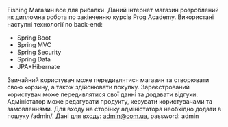 Fishing
Магазин все для рибалки.
Даний інтернет магазин розроблений як дипломна робота по закінченню курсів Prog Academy.
Використані наступні технології по back-end:
  - Spring Boot
  - Spring MVC
  - Spring Security
  - Spring Data
  - JPA+Hibernate

Звичайний користувач може передивлятися магазин та створювати свою корзину, а також здійснювати покупку.
Зареєстрований користувач може передивлятися свої данні та додавати відгуки.
Адміністатор може редагувати продукту, керувати користувачами та замовленнями.
Для входу на сторінку адміністатора необхідно додати в пошуку /admin/.
Дані для входу: admin@com.ua, password: admin
